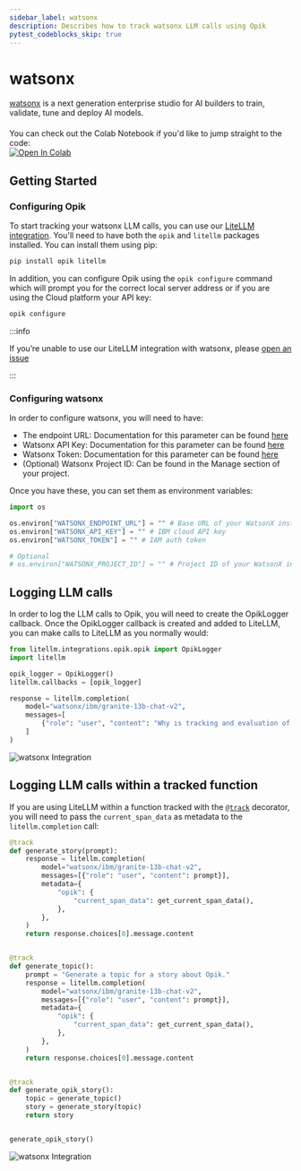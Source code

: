 ```yaml
---
sidebar_label: watsonx
description: Describes how to track watsonx LLM calls using Opik
pytest_codeblocks_skip: true
---
```


# watsonx

[watsonx](https://www.ibm.com/products/watsonx-ai) is a next generation enterprise studio for AI builders to train, validate, tune and deploy AI models.

<div style="display: flex; align-items: center; flex-wrap: wrap; margin: 20px 0;">
  <span style="margin-right: 10px;">You can check out the Colab Notebook if you'd like to jump straight to the code:</span>
  <a href="https://colab.research.google.com/github/comet-ml/opik/blob/main/apps/opik-documentation/documentation/docs/cookbook/watsonx.ipynb" target="_blank" rel="noopener noreferrer">
    <img src="https://colab.research.google.com/assets/colab-badge.svg" alt="Open In Colab" style="vertical-align: middle;"/>
  </a>
</div>

## Getting Started

### Configuring Opik

To start tracking your watsonx LLM calls, you can use our [LiteLLM integration](/tracing/integrations/litellm.md). You'll need to have both the `opik` and `litellm` packages installed. You can install them using pip:

```bash
pip install opik litellm
```

In addition, you can configure Opik using the `opik configure` command which will prompt you for the correct local server address or if you are using the Cloud platform your API key:

```bash
opik configure
```

:::info

If you’re unable to use our LiteLLM integration with watsonx, please [open an issue](https://github.com/comet-ml/opik/issues/new/choose)

:::

### Configuring watsonx

In order to configure watsonx, you will need to have:

- The endpoint URL: Documentation for this parameter can be found [here](https://cloud.ibm.com/apidocs/watsonx-ai#endpoint-url)
- Watsonx API Key: Documentation for this parameter can be found [here](https://cloud.ibm.com/docs/account?topic=account-userapikey&interface=ui)
- Watsonx Token: Documentation for this parameter can be found [here](https://cloud.ibm.com/docs/account?topic=account-iamtoken_from_apikey#iamtoken_from_apikey)
- (Optional) Watsonx Project ID: Can be found in the Manage section of your project.

Once you have these, you can set them as environment variables:

```python
import os

os.environ["WATSONX_ENDPOINT_URL"] = "" # Base URL of your WatsonX instance
os.environ["WATSONX_API_KEY"] = "" # IBM cloud API key
os.environ["WATSONX_TOKEN"] = "" # IAM auth token

# Optional
# os.environ["WATSONX_PROJECT_ID"] = "" # Project ID of your WatsonX instance
```

## Logging LLM calls

In order to log the LLM calls to Opik, you will need to create the OpikLogger callback. Once the OpikLogger callback is created and added to LiteLLM, you can make calls to LiteLLM as you normally would:

```python
from litellm.integrations.opik.opik import OpikLogger
import litellm

opik_logger = OpikLogger()
litellm.callbacks = [opik_logger]

response = litellm.completion(
    model="watsonx/ibm/granite-13b-chat-v2",
    messages=[
        {"role": "user", "content": "Why is tracking and evaluation of LLMs important?"}
    ]
)
```

![watsonx Integration](/img/cookbook/watsonx_trace_cookbook.png)

## Logging LLM calls within a tracked function

If you are using LiteLLM within a function tracked with the [`@track`](/tracing/log_traces.mdx#using-function-decorators) decorator, you will need to pass the `current_span_data` as metadata to the `litellm.completion` call:

```python
@track
def generate_story(prompt):
    response = litellm.completion(
        model="watsonx/ibm/granite-13b-chat-v2",
        messages=[{"role": "user", "content": prompt}],
        metadata={
            "opik": {
                "current_span_data": get_current_span_data(),
            },
        },
    )
    return response.choices[0].message.content


@track
def generate_topic():
    prompt = "Generate a topic for a story about Opik."
    response = litellm.completion(
        model="watsonx/ibm/granite-13b-chat-v2",
        messages=[{"role": "user", "content": prompt}],
        metadata={
            "opik": {
                "current_span_data": get_current_span_data(),
            },
        },
    )
    return response.choices[0].message.content


@track
def generate_opik_story():
    topic = generate_topic()
    story = generate_story(topic)
    return story


generate_opik_story()
```

![watsonx Integration](/img/cookbook/watsonx_trace_decorator_cookbook.png)

